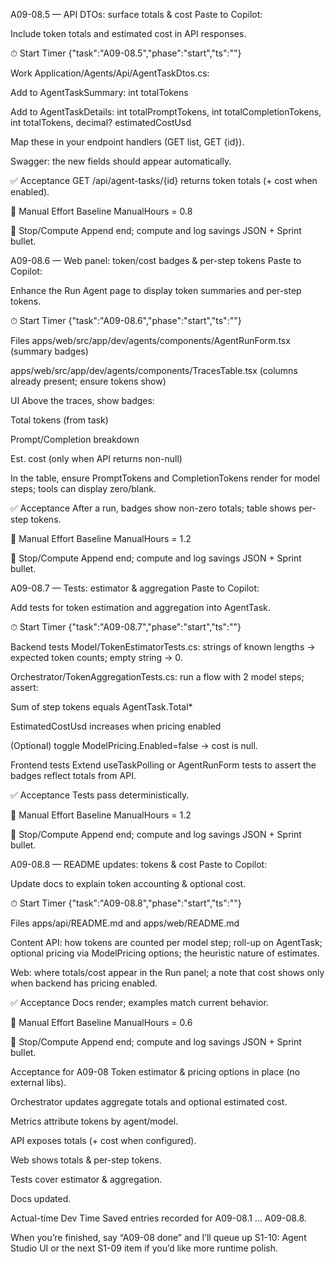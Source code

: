A09-08.5 — API DTOs: surface totals & cost
Paste to Copilot:

Include token totals and estimated cost in API responses.

⏱ Start Timer
{"task":"A09-08.5","phase":"start","ts":"<UTC>"}

Work
Application/Agents/Api/AgentTaskDtos.cs:

Add to AgentTaskSummary: int totalTokens

Add to AgentTaskDetails: int totalPromptTokens, int totalCompletionTokens, int totalTokens, decimal? estimatedCostUsd

Map these in your endpoint handlers (GET list, GET {id}).

Swagger: the new fields should appear automatically.

✅ Acceptance
GET /api/agent-tasks/{id} returns token totals (+ cost when enabled).

💾 Manual Effort Baseline
ManualHours = 0.8

🧮 Stop/Compute
Append end; compute and log savings JSON + Sprint bullet.

A09-08.6 — Web panel: token/cost badges & per-step tokens
Paste to Copilot:

Enhance the Run Agent page to display token summaries and per-step tokens.

⏱ Start Timer
{"task":"A09-08.6","phase":"start","ts":"<UTC>"}

Files
apps/web/src/app/dev/agents/components/AgentRunForm.tsx (summary badges)

apps/web/src/app/dev/agents/components/TracesTable.tsx (columns already present; ensure tokens show)

UI
Above the traces, show badges:

Total tokens (from task)

Prompt/Completion breakdown

Est. cost (only when API returns non-null)

In the table, ensure PromptTokens and CompletionTokens render for model steps; tools can display zero/blank.

✅ Acceptance
After a run, badges show non-zero totals; table shows per-step tokens.

💾 Manual Effort Baseline
ManualHours = 1.2

🧮 Stop/Compute
Append end; compute and log savings JSON + Sprint bullet.

A09-08.7 — Tests: estimator & aggregation
Paste to Copilot:

Add tests for token estimation and aggregation into AgentTask.

⏱ Start Timer
{"task":"A09-08.7","phase":"start","ts":"<UTC>"}

Backend tests
Model/TokenEstimatorTests.cs: strings of known lengths → expected token counts; empty string → 0.

Orchestrator/TokenAggregationTests.cs: run a flow with 2 model steps; assert:

Sum of step tokens equals AgentTask.Total\*

EstimatedCostUsd increases when pricing enabled

(Optional) toggle ModelPricing.Enabled=false → cost is null.

Frontend tests
Extend useTaskPolling or AgentRunForm tests to assert the badges reflect totals from API.

✅ Acceptance
Tests pass deterministically.

💾 Manual Effort Baseline
ManualHours = 1.2

🧮 Stop/Compute
Append end; compute and log savings JSON + Sprint bullet.

A09-08.8 — README updates: tokens & cost
Paste to Copilot:

Update docs to explain token accounting & optional cost.

⏱ Start Timer
{"task":"A09-08.8","phase":"start","ts":"<UTC>"}

Files
apps/api/README.md and apps/web/README.md

Content
API: how tokens are counted per model step; roll-up on AgentTask; optional pricing via ModelPricing options; the heuristic nature of estimates.

Web: where totals/cost appear in the Run panel; a note that cost shows only when backend has pricing enabled.

✅ Acceptance
Docs render; examples match current behavior.

💾 Manual Effort Baseline
ManualHours = 0.6

🧮 Stop/Compute
Append end; compute and log savings JSON + Sprint bullet.

Acceptance for A09-08
Token estimator & pricing options in place (no external libs).

Orchestrator updates aggregate totals and optional estimated cost.

Metrics attribute tokens by agent/model.

API exposes totals (+ cost when configured).

Web shows totals & per-step tokens.

Tests cover estimator & aggregation.

Docs updated.

Actual-time Dev Time Saved entries recorded for A09-08.1 … A09-08.8.

When you’re finished, say “A09-08 done” and I’ll queue up S1-10: Agent Studio UI or the next S1-09 item if you’d like more runtime polish.
